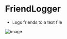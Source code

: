 # FriendLogger
- Logs friends to a text file
 
![image](https://user-images.githubusercontent.com/94489327/212522345-6fd962b3-2a06-4acb-9772-3912a903983b.png)
